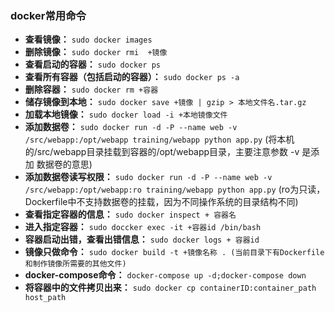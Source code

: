 ### docker常用命令
- **查看镜像：** `sudo docker images`
- **删除镜像：** `sudo docker rmi  +镜像`
- **查看启动的容器：** `sudo docker ps`
- **查看所有容器（包括启动的容器）：** `sudo docker ps -a`
- **删除容器：** `sudo docker rm +容器`
- **储存镜像到本地：** `sudo docker save +镜像 | gzip > 本地文件名.tar.gz`
- **加载本地镜像：** `sudo docker load -i +本地镜像文件`
- **添加数据卷：** `sudo docker run -d -P --name web -v /src/webapp:/opt/webapp training/webapp python app.py` (将本机的/src/webapp目录挂载到容器的/opt/webapp目录，主要注意参数 -v 是添加 数据卷的意思)
- **添加数据卷读写权限：** `sudo docker run -d -P --name web -v /src/webapp:/opt/webapp:ro training/webapp python app.py` (ro为只读，Dockerfile中不支持数据卷的挂载，因为不同操作系统的目录结构不同)
- **查看指定容器的信息：** `sudo docker inspect + 容器名`
- **进入指定容器：** `sudo doccker exec -it +容器id /bin/bash`
- **容器启动出错，查看出错信息：** `sudo docker logs + 容器id`
- **镜像只做命令：** `sudo docker build -t +镜像名称 . (当前目录下有Dockerfile和制作镜像所需要的其他文件)`
- **docker-compose命令：** `docker-compose up -d;docker-compose down`
- **将容器中的文件拷贝出来：** `sudo docker cp containerID:container_path host_path`